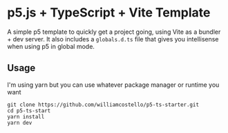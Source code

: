 # p5.js + TypeScript + Vite Template
A simple p5 template to quickly get a project going, using Vite as a bundler + dev server.
It also includes a `globals.d.ts` file that gives you intellisense when using p5 in global mode.

## Usage
I'm using yarn but you can use whatever package manager or runtime you want
```
git clone https://github.com/williamcostello/p5-ts-starter.git
cd p5-ts-start
yarn install
yarn dev
```
